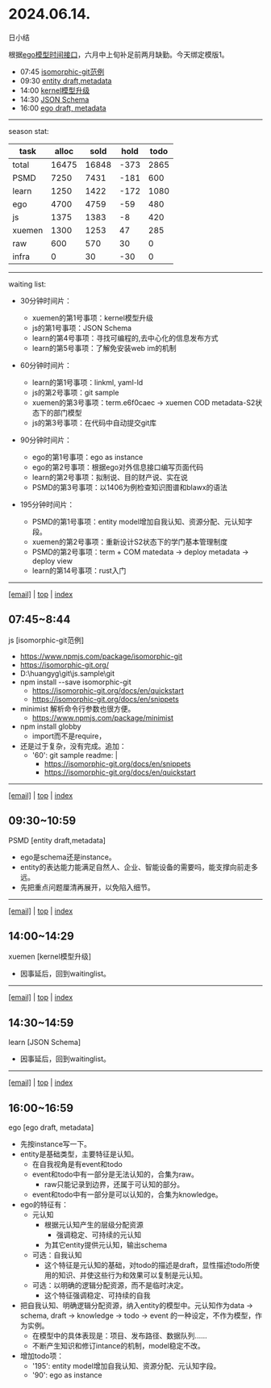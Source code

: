 # 2024.06.14.
日小结  

<a id="top"></a>
根据[ego模型时间接口](https://gitee.com/hyg/blog/blob/master/timeflow.md)，六月中上旬补足前两月缺勤。今天绑定模版1。

<a id="index"></a>
- 07:45	[isomorphic-git范例](#20240614074500)  
- 09:30	[entity draft,metadata](#20240614093000)  
- 14:00	[kernel模型升级](#20240614140000)  
- 14:30	[JSON Schema](#20240614143000)  
- 16:00	[ego draft, metadata](#20240614160000)  

---
season stat:

| task | alloc | sold | hold | todo |
| --- | --- | --- | --- | --- |
| total | 16475 | 16848 | -373 | 2865 |
| PSMD | 7250 | 7431 | -181 | 600 |
| learn | 1250 | 1422 | -172 | 1080 |
| ego | 4700 | 4759 | -59 | 480 |
| js | 1375 | 1383 | -8 | 420 |
| xuemen | 1300 | 1253 | 47 | 285 |
| raw | 600 | 570 | 30 | 0 |
| infra | 0 | 30 | -30 | 0 |

---

waiting list:


- 30分钟时间片：
  - xuemen的第1号事项：kernel模型升级
  - js的第1号事项：JSON Schema
  - learn的第4号事项：寻找可编程的,去中心化的信息发布方式
  - learn的第5号事项：了解免安装web im的机制

- 60分钟时间片：
  - learn的第1号事项：linkml, yaml-ld
  - js的第2号事项：git sample
  - xuemen的第3号事项：term.e6f0caec -> xuemen COD metadata-S2状态下的部门模型
  - js的第3号事项：在代码中自动提交git库

- 90分钟时间片：
  - ego的第1号事项：ego as instance
  - ego的第2号事项：根据ego对外信息接口编写页面代码
  - learn的第2号事项：拟制说、目的财产说、实在说
  - PSMD的第3号事项：以1406为例检查知识图谱和blawx的语法

- 195分钟时间片：
  - PSMD的第1号事项：entity model增加自我认知、资源分配、元认知字段。
  - xuemen的第2号事项：重新设计S2状态下的学门基本管理制度
  - PSMD的第2号事项：term + COM matedata -> deploy metadata -> deploy view
  - learn的第14号事项：rust入门

---

<a href="mailto:huangyg@mars22.com?subject=关于2024.06.14.[isomorphic-git范例]任务&body=日期: 20240614%0D%0A序号: 0%0D%0A手稿:../../draft/2024/06/20240614074500.md%0D%0A---请勿修改邮件主题及以上内容 从下一行开始写您的想法---%0D%0A">[email]</a> | [top](#top) | [index](#index)
<a id="20240614074500"></a>
## 07:45~8:44
js  [isomorphic-git范例]

- https://www.npmjs.com/package/isomorphic-git
- https://isomorphic-git.org/
- D:\huangyg\git\js.sample\git
- npm install --save isomorphic-git
    - https://isomorphic-git.org/docs/en/quickstart
    - https://isomorphic-git.org/docs/en/snippets
- minimist 解析命令行参数也很方便。
    - https://www.npmjs.com/package/minimist
- npm install globby
    - import而不是require，
- 还是过于复杂，没有完成。追加：
    - '60': git sample
      readme: |
        - https://isomorphic-git.org/docs/en/snippets
        - https://isomorphic-git.org/docs/en/quickstart

---

<a href="mailto:huangyg@mars22.com?subject=关于2024.06.14.[entity draft,metadata]任务&body=日期: 20240614%0D%0A序号: 1%0D%0A手稿:../../draft/2024/06/20240614093000.md%0D%0A---请勿修改邮件主题及以上内容 从下一行开始写您的想法---%0D%0A">[email]</a> | [top](#top) | [index](#index)
<a id="20240614093000"></a>
##  09:30~10:59
PSMD  [entity draft,metadata]

- ego是schema还是instance。
- entity的表达能力能满足自然人、企业、智能设备的需要吗，能支撑向前走多远。
- 先把重点问题厘清再展开，以免陷入细节。

---

<a href="mailto:huangyg@mars22.com?subject=关于2024.06.14.[kernel模型升级]任务&body=日期: 20240614%0D%0A序号: 2%0D%0A手稿:../../draft/2024/06/20240614140000.md%0D%0A---请勿修改邮件主题及以上内容 从下一行开始写您的想法---%0D%0A">[email]</a> | [top](#top) | [index](#index)
<a id="20240614140000"></a>
## 14:00~14:29
xuemen  [kernel模型升级]

- 因事延后，回到waitinglist。

---

<a href="mailto:huangyg@mars22.com?subject=关于2024.06.14.[JSON Schema]任务&body=日期: 20240614%0D%0A序号: 3%0D%0A手稿:../../draft/2024/06/20240614143000.md%0D%0A---请勿修改邮件主题及以上内容 从下一行开始写您的想法---%0D%0A">[email]</a> | [top](#top) | [index](#index)
<a id="20240614143000"></a>
## 14:30~14:59
learn  [JSON Schema]

- 因事延后，回到waitinglist。

---

<a href="mailto:huangyg@mars22.com?subject=关于2024.06.14.[ego draft, metadata]任务&body=日期: 20240614%0D%0A序号: 4%0D%0A手稿:../../draft/2024/06/20240614160000.md%0D%0A---请勿修改邮件主题及以上内容 从下一行开始写您的想法---%0D%0A">[email]</a> | [top](#top) | [index](#index)
<a id="20240614160000"></a>
## 16:00~16:59
ego  [ego draft, metadata]

- 先按instance写一下。
- entity是基础类型，主要特征是认知。
    - 在自我视角是有event和todo
    - event和todo中有一部分是无法认知的，合集为raw。
        - raw只能记录到边界，还属于可认知的部分。
    - event和todo中有一部分是可以认知的，合集为knowledge。
- ego的特征有：
    - 元认知
        - 根据元认知产生的层级分配资源
            - 强调稳定、可持续的元认知
        - 为其它entity提供元认知，输出schema
    - 可选：自我认知
        - 这个特征是元认知的基础，对todo的描述是draft，显性描述todo所使用的知识、并使这些行为和效果可以复制是元认知。
    - 可选：以明确的逻辑分配资源，而不是临时决定。
        - 这个特征强调稳定、可持续的自我
- 把自我认知、明确逻辑分配资源，纳入entity的模型中。元认知作为data -> schema, draft -> knowledge -> todo -> event 的一种设定，不作为模型，作为实例。
    - 在模型中的具体表现是：项目、发布路径、数据队列......
    - 不断产生知识和修订intance的机制，model稳定不改。
- 增加todo项：
    - '195': entity model增加自我认知、资源分配、元认知字段。
    - '90': ego as instance
